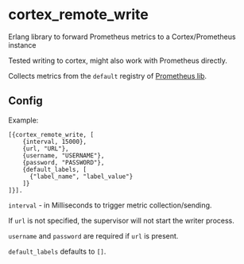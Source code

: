# cortex_remote_write
Erlang library to forward Prometheus metrics to a Cortex/Prometheus instance

Tested writing to cortex, might also work with Prometheus directly.

Collects metrics from the `default` registry of [Prometheus lib](https://github.com/deadtrickster/prometheus.erl).

## Config

Example:

```
[{cortex_remote_write, [
    {interval, 15000},
    {url, "URL"},
    {username, "USERNAME"},
    {password, "PASSWORD"},
    {default_labels, [
      {"label_name", "label_value"}
    ]}
]}].
```

`interval` - in Milliseconds to trigger metric collection/sending.

If `url` is not specified, the supervisor will not start the writer process.

`username` and `password` are required if `url` is present.

`default_labels` defaults to `[]`.
